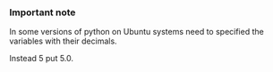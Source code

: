 ### Important note

In some versions of python on Ubuntu systems need to specified the variables with
their decimals.

Instead 5 put 5.0.

